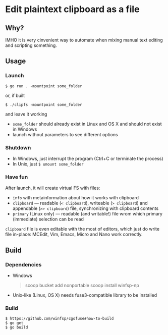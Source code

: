 # Edit plaintext clipboard as a file

## Why?

IMHO it is very cinvenient way to automate when mixing manual text editing and scripting something.

## Usage

### Launch

    $ go run . -mountpoint some_folder

or, if built

    $ ./clipfs -mountpoint some_folder

and leave it working

* `some_folder` should already exist in Linux and OS X and should not exist in Windows
* launch without parameters to see different options

### Shutdown

* In Windows, just interrupt the program (Ctrl+C or terminate the process)
* In Unix, just `$ umount some_folder`

### Have fun

After launch, it will create virtual FS with files:

* `info` with metainformation about how it works with clipboard
* `clipboard` — readable (`< clipboard`), writeable (`> clipboard`) and appendable (`>> clipboard`) file, synchronizing with clipboard contents
* `primary` (Linux only) — readable (and writable!) file wrom which primary (immediate) selection can be read

`clipboard` file is even editable with the most of editors, which just do write file in-place:  MCEdit, Vim, Emacs, Micro and Nano work correctly.

## Build

### Dependencies

* Windows

    > scoop bucket add nonportable
    > scoop install winfsp-np

* Unix-like (Linux, OS X) needs fuse3-compatible library to be installed

### Build

    $ https://github.com/winfsp/cgofuse#how-to-build
    $ go get
    $ go build

